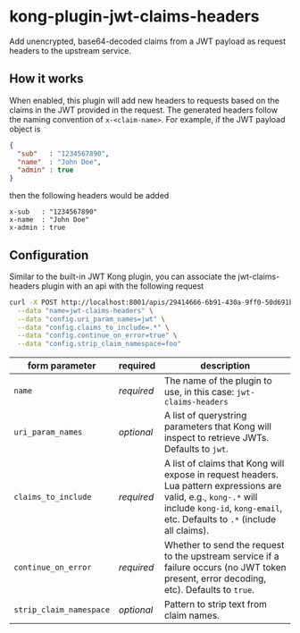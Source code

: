 
# kong-plugin-jwt-claims-headers

Add unencrypted, base64-decoded claims from a JWT payload as request headers to
the upstream service.

## How it works

When enabled, this plugin will add new headers to requests based on the claims
in the JWT provided in the request. The generated headers follow the naming
convention of `x-<claim-name>`. For example, if the JWT payload object is

```json
{
  "sub"   : "1234567890",
  "name"  : "John Doe",
  "admin" : true
}
```

then the following headers would be added

```
x-sub   : "1234567890"
x-name  : "John Doe"
x-admin : true
```

## Configuration

Similar to the built-in JWT Kong plugin, you can associate the jwt-claims-headers
plugin with an api with the following request

```bash
curl -X POST http://localhost:8001/apis/29414666-6b91-430a-9ff0-50d691b03a45/plugins \
  --data "name=jwt-claims-headers" \
  --data "config.uri_param_names=jwt" \
  --data "config.claims_to_include=.*" \
  --data "config.continue_on_error=true" \
  --data "config.strip_claim_namespace=foo"
```

| form parameter          | required   | description                                                                                                                                                                                     |
| ----------------------- | ---------- | ----------------------------------------------------------------------------------------------------------------------------------------------------------------------------------------------- |
| `name`                  | *required* | The name of the plugin to use, in this case: `jwt-claims-headers`                                                                                                                               |
| `uri_param_names`       | *optional* | A list of querystring parameters that Kong will inspect to retrieve JWTs. Defaults to `jwt`.                                                                                                    |
| `claims_to_include`     | *required* | A list of claims that Kong will expose in request headers. Lua pattern expressions are valid, e.g., `kong-.*` will include `kong-id`, `kong-email`, etc. Defaults to `.*` (include all claims). |
| `continue_on_error`     | *required* | Whether to send the request to the upstream service if a failure occurs (no JWT token present, error decoding, etc). Defaults to `true`.                                                        |
| `strip_claim_namespace` | *optional* | Pattern to strip text from claim names.                                                                                                                                                         |

